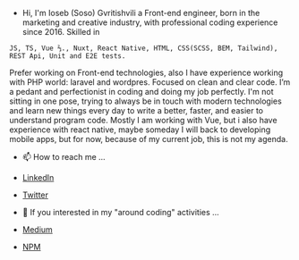 - Hi, I'm Ioseb (Soso) Gvritishvili a Front-end engineer, born in the marketing and creative industry, with professional coding experience since 2016. 
Skilled in
```
JS, TS, Vue ⅔., Nuxt, React Native, HTML, CSS(SCSS, BEM, Tailwind), REST Api, Unit and E2E tests. 
```
Prefer working on Front-end technologies, also I have experience working with PHP world: laravel and wordpres.
Focused on clean and clear code. I’m a pedant and perfectionist in coding and doing my job perfectly.
I'm not sitting in one pose, trying to always be in touch with modern technologies and learn new things every day to write a better, faster, and easier to understand program code.
Mostly I am working with Vue, but i also have experience with react native, maybe someday I will back to developing mobile apps, but for now, because of my current job, this is not my agenda.

- 📫 How to reach me ...

- [LinkedIn](https://www.linkedin.com/in/ioseb-gvritishvili/)
- [Twitter](https://twitter.com/SosoGvritishvi1)

- 👀 If you interested in my "around coding" activities ...

- [Medium](https://medium.com/@sosogvritishvili)
- [NPM](https://www.npmjs.com/~sosog)
